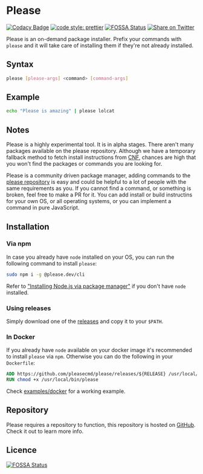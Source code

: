 # Please

[![Codacy Badge](https://app.codacy.com/project/badge/Grade/aaa7e6823a4b4103a3d45a208668c1a1)](https://www.codacy.com/gh/pleasecmd/please/dashboard?utm_source=github.com&utm_medium=referral&utm_content=pleasecmd/please&utm_campaign=Badge_Grade)
[![code style: prettier](https://img.shields.io/badge/code_style-prettier-ff69b4.svg)](https://github.com/prettier/prettier)
[![FOSSA Status](https://app.fossa.com/api/projects/git%2Bgithub.com%2Fpleasecmd%2Fplease.svg?type=shield)](https://app.fossa.com/projects/git%2Bgithub.com%2Fpleasecmd%2Fplease?ref=badge_shield)
[![Share on Twitter](https://img.shields.io/badge/twitter-share-acf)](https://twitter.com/intent/tweet?text=Please%20is%20an%20on-demand%2C%20universal%2C%20declarative%20command%20installer%20https%3A%2F%2Fgithub.com%2Fpleasecmd%2Fplease)

Please is an on-demand package installer. Prefix your commands with `please`
and it will take care of installing them if they're not already installed.

## Syntax

```bash
please [please-args] <command> [command-args]
```

## Example

```bash
echo "Please is amazing" | please lolcat
```

## Notes

Please is a highly experimental tool. It is in alpha stages.
There aren't many packages available on the please repository.
Although we have a temporary fallback method to fetch install instructions from
[CNF](https://command-not-found.com/),
chances are high that you won't find the packages or commands you are looking for.

Please is a community driven package manager, adding commands to the
[please repository](https://github.com/pleasecmd/repo) is easy and could be helpful
to a lot of people with the same requirements as you.
If you cannot find a command, or something is broken, feel free to make a PR for it.
You can add install or build instructins for your own OS, or all operating systems,
or you can implement a command in pure JavaScript.

## Installation

### Via npm

In case you already have `node` installed on your OS, you can run the following command to install `please`:

```bash
sudo npm i -g @please.dev/cli
```

Refer to ["Installing Node.js via package manager"](https://nodejs.org/en/download/package-manager) if you don't have `node` installed.

### Using releases

Simply download one of the [releases](https://github.com/pleasecmd/please/releases) and copy it to your `$PATH`.

### In Docker

If you already have `node` available on your docker image it's recommended to install `please` via `npm`.
Otherwise you can do the following in your `Dockerfile`:

```Dockerfile
ADD https://github.com/pleasecmd/please/releases/${RELEASE} /usr/local/bin/please
RUN chmod +x /usr/local/bin/please
```

Check [examples/docker](./examples/docker) for a working example.

## Repository

Please requires a repository to function, this repository is
hosted on [GitHub](https://github.com/pleasecmd/repo). Check it out to learn more info.

## Licence

[![FOSSA Status](https://app.fossa.com/api/projects/git%2Bgithub.com%2Fpleasecmd%2Fplease.svg?type=large)](https://app.fossa.com/projects/git%2Bgithub.com%2Fpleasecmd%2Fplease?ref=badge_large)
